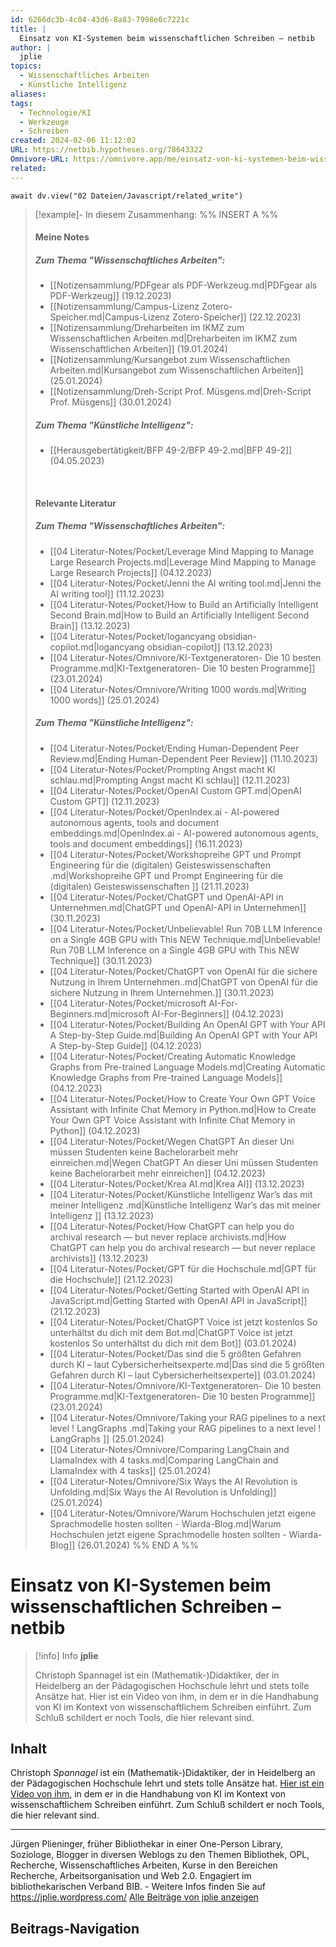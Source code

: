 ```yaml
---
id: 6266dc3b-4c04-43d6-8a83-7998e0c7221c
title: |
  Einsatz von KI-Systemen beim wissenschaftlichen Schreiben – netbib
author: |
  jplie
topics:
  - Wissenschaftliches Arbeiten
  - Künstliche Intelligenz
aliases: 
tags:
  - Technologie/KI
  - Werkzeuge
  - Schreiben
created: 2024-02-06 11:12:02
URL: https://netbib.hypotheses.org/78643322
Omnivore-URL: https://omnivore.app/me/einsatz-von-ki-systemen-beim-wissenschaftlichen-schreiben-netbib-18d7de73b69
related:
---
```


```dataviewjs
await dv.view("02 Dateien/Javascript/related_write")
```
> [!example]- In diesem Zusammenhang:
> %% INSERT A %%
> #### Meine Notes
> ##### Zum Thema "Wissenschaftliches Arbeiten":
> - [[Notizensammlung/PDFgear als PDF-Werkzeug.md|PDFgear als PDF-Werkzeug]] (19.12.2023)
> - [[Notizensammlung/Campus-Lizenz Zotero-Speicher.md|Campus-Lizenz Zotero-Speicher]] (22.12.2023)
> - [[Notizensammlung/Dreharbeiten im IKMZ zum Wissenschaftlichen Arbeiten.md|Dreharbeiten im IKMZ zum Wissenschaftlichen Arbeiten]] (19.01.2024)
> - [[Notizensammlung/Kursangebot zum Wissenschaftlichen Arbeiten.md|Kursangebot zum Wissenschaftlichen Arbeiten]] (25.01.2024)
> - [[Notizensammlung/Dreh-Script Prof. Müsgens.md|Dreh-Script Prof. Müsgens]] (30.01.2024)
> ##### Zum Thema "Künstliche Intelligenz":
> - [[Herausgebertätigkeit/BFP 49-2/BFP 49-2.md|BFP 49-2]] (04.05.2023)
> 
> &nbsp;
> #### Relevante Literatur
> ##### Zum Thema "Wissenschaftliches Arbeiten":
> - [[04 Literatur-Notes/Pocket/Leverage Mind Mapping to Manage Large Research Projects.md|Leverage Mind Mapping to Manage Large Research Projects]] (04.12.2023)
> - [[04 Literatur-Notes/Pocket/Jenni the AI writing tool.md|Jenni the AI writing tool]] (11.12.2023)
> - [[04 Literatur-Notes/Pocket/How to Build an Artificially Intelligent Second Brain.md|How to Build an Artificially Intelligent Second Brain]] (13.12.2023)
> - [[04 Literatur-Notes/Pocket/logancyang obsidian-copilot.md|logancyang obsidian-copilot]] (13.12.2023)
> - [[04 Literatur-Notes/Omnivore/KI-Textgeneratoren- Die 10 besten Programme.md|KI-Textgeneratoren- Die 10 besten Programme]] (23.01.2024)
> - [[04 Literatur-Notes/Omnivore/Writing 1000 words.md|Writing 1000 words]] (25.01.2024)
> ##### Zum Thema "Künstliche Intelligenz":
> - [[04 Literatur-Notes/Pocket/Ending Human-Dependent Peer Review.md|Ending Human-Dependent Peer Review]] (11.10.2023)
> - [[04 Literatur-Notes/Pocket/Prompting  Angst macht KI schlau.md|Prompting  Angst macht KI schlau]] (12.11.2023)
> - [[04 Literatur-Notes/Pocket/OpenAI Custom GPT.md|OpenAI Custom GPT]] (12.11.2023)
> - [[04 Literatur-Notes/Pocket/OpenIndex.ai - AI-powered autonomous agents, tools and document embeddings.md|OpenIndex.ai - AI-powered autonomous agents, tools and document embeddings]] (16.11.2023)
> - [[04 Literatur-Notes/Pocket/Workshopreihe  GPT und Prompt Engineering für die (digitalen) Geisteswissenschaften .md|Workshopreihe  GPT und Prompt Engineering für die (digitalen) Geisteswissenschaften ]] (21.11.2023)
> - [[04 Literatur-Notes/Pocket/ChatGPT und OpenAI-API in Unternehmen.md|ChatGPT und OpenAI-API in Unternehmen]] (30.11.2023)
> - [[04 Literatur-Notes/Pocket/Unbelievable! Run 70B LLM Inference on a Single 4GB GPU with This NEW Technique.md|Unbelievable! Run 70B LLM Inference on a Single 4GB GPU with This NEW Technique]] (30.11.2023)
> - [[04 Literatur-Notes/Pocket/ChatGPT von OpenAI für die sichere Nutzung in Ihrem Unternehmen..md|ChatGPT von OpenAI für die sichere Nutzung in Ihrem Unternehmen.]] (30.11.2023)
> - [[04 Literatur-Notes/Pocket/microsoft AI-For-Beginners.md|microsoft AI-For-Beginners]] (04.12.2023)
> - [[04 Literatur-Notes/Pocket/Building An OpenAI GPT with Your API  A Step-by-Step Guide.md|Building An OpenAI GPT with Your API  A Step-by-Step Guide]] (04.12.2023)
> - [[04 Literatur-Notes/Pocket/Creating Automatic Knowledge Graphs from Pre-trained Language Models.md|Creating Automatic Knowledge Graphs from Pre-trained Language Models]] (04.12.2023)
> - [[04 Literatur-Notes/Pocket/How to Create Your Own GPT Voice Assistant with Infinite Chat Memory in Python.md|How to Create Your Own GPT Voice Assistant with Infinite Chat Memory in Python]] (04.12.2023)
> - [[04 Literatur-Notes/Pocket/Wegen ChatGPT  An dieser Uni müssen Studenten keine Bachelorarbeit mehr einreichen.md|Wegen ChatGPT  An dieser Uni müssen Studenten keine Bachelorarbeit mehr einreichen]] (04.12.2023)
> - [[04 Literatur-Notes/Pocket/Krea AI.md|Krea AI]] (13.12.2023)
> - [[04 Literatur-Notes/Pocket/Künstliche Intelligenz  War’s das mit meiner Intelligenz .md|Künstliche Intelligenz  War’s das mit meiner Intelligenz ]] (13.12.2023)
> - [[04 Literatur-Notes/Pocket/How ChatGPT can help you do archival research — but never replace archivists.md|How ChatGPT can help you do archival research — but never replace archivists]] (13.12.2023)
> - [[04 Literatur-Notes/Pocket/GPT für die Hochschule.md|GPT für die Hochschule]] (21.12.2023)
> - [[04 Literatur-Notes/Pocket/Getting Started with OpenAI API in JavaScript.md|Getting Started with OpenAI API in JavaScript]] (21.12.2023)
> - [[04 Literatur-Notes/Pocket/ChatGPT Voice ist jetzt kostenlos  So unterhältst du dich mit dem Bot.md|ChatGPT Voice ist jetzt kostenlos  So unterhältst du dich mit dem Bot]] (03.01.2024)
> - [[04 Literatur-Notes/Pocket/Das sind die 5 größten Gefahren durch KI – laut Cyber­sicherheits­experte.md|Das sind die 5 größten Gefahren durch KI – laut Cyber­sicherheits­experte]] (03.01.2024)
> - [[04 Literatur-Notes/Omnivore/KI-Textgeneratoren- Die 10 besten Programme.md|KI-Textgeneratoren- Die 10 besten Programme]] (23.01.2024)
> - [[04 Literatur-Notes/Omnivore/Taking your RAG pipelines to a next level ! LangGraphs .md|Taking your RAG pipelines to a next level ! LangGraphs ]] (25.01.2024)
> - [[04 Literatur-Notes/Omnivore/Comparing LangChain and LlamaIndex with 4 tasks.md|Comparing LangChain and LlamaIndex with 4 tasks]] (25.01.2024)
> - [[04 Literatur-Notes/Omnivore/Six Ways the AI Revolution is Unfolding.md|Six Ways the AI Revolution is Unfolding]] (25.01.2024)
> - [[04 Literatur-Notes/Omnivore/Warum Hochschulen jetzt eigene Sprachmodelle hosten sollten - Wiarda-Blog.md|Warum Hochschulen jetzt eigene Sprachmodelle hosten sollten - Wiarda-Blog]] (26.01.2024)
> %% END A %%

# Einsatz von KI-Systemen beim wissenschaftlichen Schreiben – netbib

> [!info] Info
> **jplie**
> 
> Christoph Spannagel ist ein (Mathematik-)Didaktiker, der in Heidelberg an der Pädagogischen Hochschule lehrt und stets tolle Ansätze hat. Hier ist ein Video von ihm, in dem er in die Handhabung von KI im Kontext von wissenschaftlichem Schreiben einführt. Zum Schluß schildert er noch Tools, die hier relevant sind.


## Inhalt

Christoph _Spannagel_ ist ein (Mathematik-)Didaktiker, der in Heidelberg an der Pädagogischen Hochschule lehrt und stets tolle Ansätze hat. [Hier ist ein Video von ihm](https://www.youtube.com/watch?v=2P9cBSrX0tA), in dem er in die Handhabung von KI im Kontext von wissenschaftlichem Schreiben einführt. Zum Schluß schildert er noch Tools, die hier relevant sind.

---

 Jürgen Plieninger, früher Bibliothekar in einer One-Person Library, Soziologe, Blogger in diversen Weblogs zu den Themen Bibliothek, OPL, Recherche, Wissenschaftliches Arbeiten, Kurse in den Bereichen Recherche, Arbeitsorganisation und Web 2.0\. Engagiert im bibliothekarischen Verband BIB. - Weitere Infos finden Sie auf https://jplie.wordpress.com/ [ Alle Beiträge von jplie anzeigen ](https://netbib.hypotheses.org/author/jplie) 

## Beitrags-Navigation
